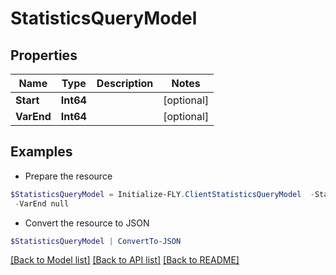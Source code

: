 # StatisticsQueryModel
## Properties

Name | Type | Description | Notes
------------ | ------------- | ------------- | -------------
**Start** | **Int64** |  | [optional] 
**VarEnd** | **Int64** |  | [optional] 

## Examples

- Prepare the resource
```powershell
$StatisticsQueryModel = Initialize-FLY.ClientStatisticsQueryModel  -Start null `
 -VarEnd null
```

- Convert the resource to JSON
```powershell
$StatisticsQueryModel | ConvertTo-JSON
```

[[Back to Model list]](../README.md#documentation-for-models) [[Back to API list]](../README.md#documentation-for-api-endpoints) [[Back to README]](../README.md)

